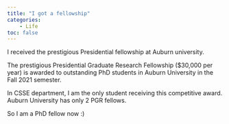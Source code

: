 ```yaml
---
title: "I got a fellowship"
categories: 
    - Life
toc: false
---
```



I received the prestigious Presidential fellowship at Auburn university.

The prestigious Presidential Graduate Research Fellowship ($30,000 per year) is awarded to outstanding PhD students in Auburn University in the Fall 2021 semester. 

In CSSE department, I am the only student receiving this competitive award. Auburn University has only 2 PGR fellows.

So I am a PhD fellow now :) 